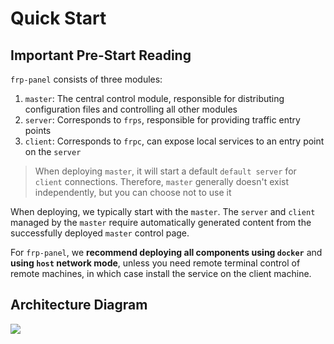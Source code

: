 # Quick Start

## Important Pre-Start Reading

`frp-panel` consists of three modules:

1. `master`: The central control module, responsible for distributing configuration files and controlling all other modules
2. `server`: Corresponds to `frps`, responsible for providing traffic entry points
3. `client`: Corresponds to `frpc`, can expose local services to an entry point on the `server`

> When deploying `master`, it will start a default `default server` for `client` connections. Therefore, `master` generally doesn't exist independently, but you can choose not to use it

When deploying, we typically start with the `master`. The `server` and `client` managed by the `master` require automatically generated content from the successfully deployed `master` control page.

For `frp-panel`, we **recommend deploying all components using `docker`** and **using `host` network mode**, unless you need remote terminal control of remote machines, in which case install the service on the client machine.

## Architecture Diagram

![](../public/images/arch.svg)